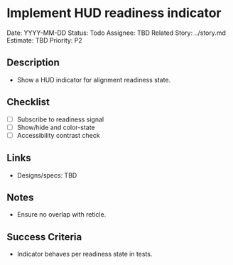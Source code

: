 # Implement HUD readiness indicator

Date: YYYY-MM-DD
Status: Todo
Assignee: TBD
Related Story: ../story.md
Estimate: TBD
Priority: P2

## Description

- Show a HUD indicator for alignment readiness state.

## Checklist

- [ ] Subscribe to readiness signal
- [ ] Show/hide and color-state
- [ ] Accessibility contrast check

## Links

- Designs/specs: TBD

## Notes

- Ensure no overlap with reticle.

## Success Criteria

- Indicator behaves per readiness state in tests.
